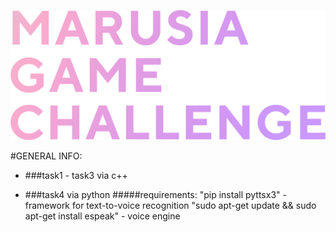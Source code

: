 ![Image alt](https://github.com/H-b-IO-T-O-H/marusia_challenge/blob/master/logo-grad.png)

#GENERAL INFO:
- ###task1 - task3 via c++

- ###task4 via python
    #####requirements: 
                "pip install pyttsx3" - framework for text-to-voice recognition
                "sudo apt-get update && sudo apt-get install espeak" - voice engine
